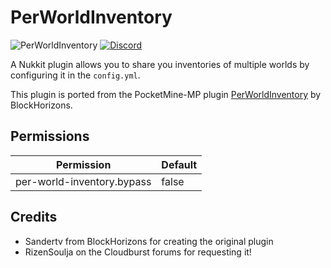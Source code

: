 # PerWorldInventory
![PerWorldInventory](https://github.com/lukeeey/PerWorldInventory/workflows/PerWorldInventory/badge.svg)
[![Discord](https://img.shields.io/discord/803794932820082739.svg?color=%237289da&label=Discord)](https://discord.gg/wXFFSkmANS)  

A Nukkit plugin allows you to share you inventories of multiple worlds by configuring it in the `config.yml`.

This plugin is ported from the PocketMine-MP plugin [PerWorldInventory](https://github.com/BlockHorizons/PerWorldInventory) by BlockHorizons.

## Permissions
| Permission | Default |
| ---------- | ------- |
| per-world-inventory.bypass | false |

## Credits
* Sandertv from BlockHorizons for creating the original plugin  
* RizenSoulja on the Cloudburst forums for requesting it!
